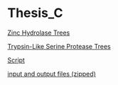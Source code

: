 # Thesis_C

[Zinc Hydrolase Trees](zinc_hydrolase.md)


[Trypsin-Like Serine Protease Trees](trypsin.md)


[Script](script)

[input and output files (zipped)](script_files.zip)
